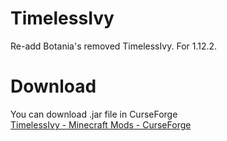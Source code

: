 # TimelessIvy
Re-add Botania's removed TimelessIvy. For 1.12.2.

# Download
You can download .jar file in CurseForge  
[TimelessIvy - Minecraft Mods - CurseForge](https://www.curseforge.com/minecraft/mc-mods/timelessivy)
